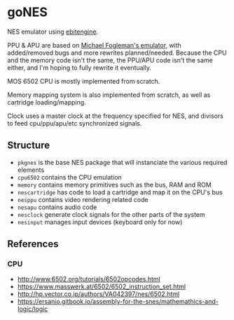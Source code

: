 # goNES

NES emulator using [ebitengine](https://ebitengine.org/).

PPU & APU are based on [Michael Fogleman's emulator](https://github.com/fogleman/nes), with added/removed bugs and more rewrites planned/needed. Because the CPU and the memory code isn't the same, the PPU/APU code isn't the same either, and I'm hoping to fully rewrite it eventually.

MOS 6502 CPU is mostly implemented from scratch.

Memory mapping system is also implemented from scratch, as well as cartridge loading/mapping.

Clock uses a master clock at the frequency specified for NES, and divisors to feed cpu/ppu/apu/etc synchronized signals.

## Structure

* `pkgnes` is the base NES package that will instanciate the various required elements
* `cpu6502` contains the CPU emulation
* `memory` contains memory primitives such as the bus, RAM and ROM
* `nescartridge` has code to load a cartridge and map it on the CPU's bus
* `nesppu` contains video rendering related code
* `nesapu` contains audio code
* `nesclock` generate clock signals for the other parts of the system
* `nesinput` manages input devices (keyboard only for now)

## References

### CPU

* http://www.6502.org/tutorials/6502opcodes.html
* https://www.masswerk.at/6502/6502_instruction_set.html
* http://hp.vector.co.jp/authors/VA042397/nes/6502.html
* https://ersanio.gitbook.io/assembly-for-the-snes/mathemathics-and-logic/logic
